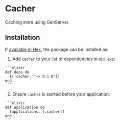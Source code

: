 # Cacher

Caching store using GenServer.

## Installation

If [available in Hex](https://hex.pm/docs/publish), the package can be installed as:

  1. Add `cacher` to your list of dependencies in `mix.exs`:

    ```elixir
    def deps do
      [{:cacher, "~> 0.1.0"}]
    end
    ```

  2. Ensure `cacher` is started before your application:

    ```elixir
    def application do
      [applications: [:cacher]]
    end
    ```
